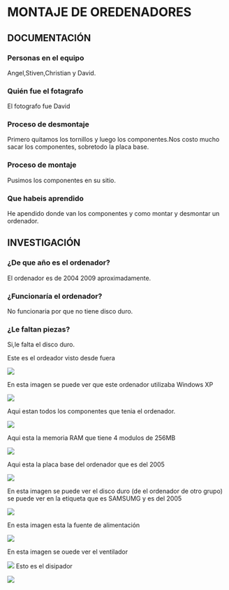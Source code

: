 # MONTAJE DE OREDENADORES

## DOCUMENTACIÓN

### Personas en el equipo
Angel,Stiven,Christian y David.
### Quién fue el fotagrafo
El fotografo fue David
### Proceso de desmontaje
Primero quitamos los tornillos y luego los componentes.Nos costo mucho sacar los componentes, sobretodo la placa base.
### Proceso de montaje
Pusimos los componentes en su sitio.
### Que habeis aprendido
He apendido donde van los componentes y como montar y desmontar un ordenador.

## INVESTIGACIÓN

### ¿De que año es el ordenador?
El ordenador es de 2004 2009 aproximadamente.
### ¿Funcionaría el ordenador?
No funcionaria por que no tiene disco duro.
### ¿Le faltan piezas?
Si,le falta el disco duro.
 
 Este es el ordeador visto desde fuera

![](https://raw.githubusercontent.com/DavidMenCam/1er-trimestre/main/IMG_20210929_114820.jpg)

 En esta imagen se puede ver que este ordenador utilizaba Windows XP

![](https://raw.githubusercontent.com/DavidMenCam/1er-trimestre/main/IMG_20210929_114925.jpg)

 Aqui estan todos los componentes que tenia el ordenador.

![](https://raw.githubusercontent.com/DavidMenCam/1er-trimestre/main/IMG_20210929_123506.jpg)

 Aqui esta la memoria RAM  que tiene 4 modulos de 256MB

![](https://github.com/DavidMenCam/1er-trimestre/raw/main/IMG_20210929_121805.jpg)

 Aqui esta la placa base del ordenador que es del 2005

![](https://github.com/DavidMenCam/1er-trimestre/blob/main/IMG_20210929_123455.jpg)

 En esta imagen se puede ver el disco duro (de el ordenador de otro grupo) se puede ver en la etiqueta que es SAMSUMG y es del 2005

![](https://github.com/DavidMenCam/1er-trimestre/blob/main/IMG_20210929_121620.jpg)

 En esta imagen esta la fuente de alimentación

![](https://github.com/DavidMenCam/1er-trimestre/blob/main/IMG_20210929_120333.jpg)

 En esta imagen se ouede ver el ventilador
 
![](https://raw.githubusercontent.com/DavidMenCam/1er-trimestre/main/IMG_20210929_122850.jpg)
 Esto es el disipador

![](https://raw.githubusercontent.com/DavidMenCam/1er-trimestre/main/IMG_20210929_123126.jpg)
